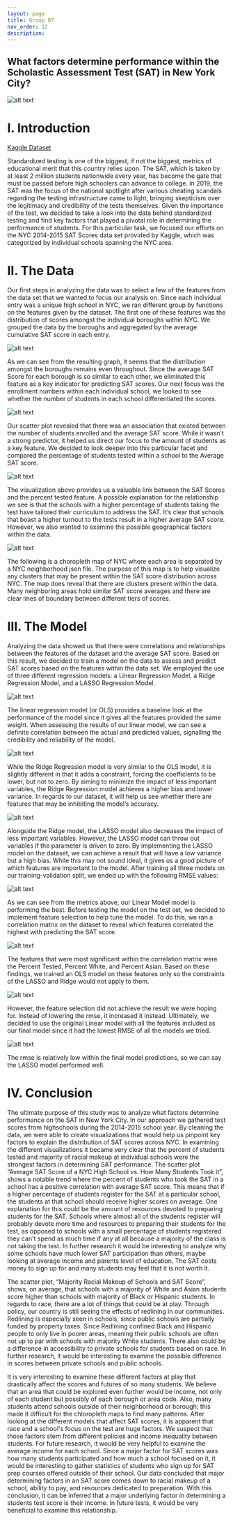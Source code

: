 ```yaml
---
layout: page
title: Group 07
nav_order: 12
description:
---
```



## What factors determine performance within the Scholastic Assessment Test (SAT) in New York City?

![alt text](Images/SAT.jpg)

# I. Introduction

[Kaggle Dataset](https://www.kaggle.com/nycopendata/high-schools)

Standardized testing is one of the biggest, if not the biggest, metrics of educational merit that this country relies upon. The SAT, which is taken by at least 2 million students nationwide every year, has become the gate that must be passed before high schoolers can advance to college. In 2019, the SAT was the focus of the national spotlight after various cheating scandals regarding the testing infrastructure came to light, bringing skepticism over the legitimacy and credibility of the tests themselves. Given the importance of the test, we decided to take a look into the data behind standardized testing and find key factors that played a pivotal role in determining the performance of students. For this particular task, we focused our efforts on the NYC 2014-2015 SAT Scores data set provided by Kaggle, which was categorized by individual schools spanning the NYC area.

# II. The Data

Our first steps in analyzing the data was to select a few of the features from the data set that we wanted to focus our analysis on. Since each individual entry was a unique high school in NYC, we ran different group by functions on the features given by the dataset. The first one of these features was the distribution of scores amongst the individual boroughs within NYC. We grouped the data by the boroughs and aggregated by the average cumulative SAT score in each entry.

![alt text](Images/BarGraph.jpg)

As we can see from the resulting graph, it seems that the distribution amongst the boroughs remains even throughout. Since the average SAT Score for each borough is so similar to each other, we eliminated this feature as a key indicator for predicting SAT scores. Our next focus was the enrollment numbers within each individual school, we looked to see whether the number of students in each school differentiated the scores.

![alt text](Images/Scatter1.png)

Our scatter plot revealed that there was an association that existed between the number of students enrolled and the average SAT score. While it wasn’t a strong predictor, it helped us direct our focus to the amount of students as a key feature. We decided to look deeper into this particular facet and compared the percentage of students tested within a school to the Average SAT score.


![alt text](Images/Scatter2.png)

The visualization above provides us a valuable link between the SAT Scores and the percent tested feature. A possible explanation for the relationship we see is that the schools with a higher percentage of students taking the test have tailored their curriculum to address the SAT. It’s clear that schools that boast a higher turnout to the tests result in a higher average SAT score. However, we also wanted to examine the possible geographical factors within the data.

![alt text](Images/MapSS.png)

The following is a choropleth map of NYC where each area is separated by a NYC neighborhood json file. The purpose of this map is to help visualize any clusters that may be present within the SAT score distribution across NYC. The map does reveal that there are clusters present within the data. Many neighboring areas hold similar SAT score averages and there are clear lines of boundary between different tiers of scores.

# III. The Model

Analyzing the data showed us that there were correlations and relationships between the features of the dataset and the average SAT score. Based on this result, we decided to train a model on the data to assess and predict SAT scores based on the features within the data set. We employed the use of three different regression models: a Linear Regression Model, a Ridge Regression Model, and a LASSO Regression Model.


![alt text](Images/LinearModel.png)

The linear regression model (or OLS) provides a baseline look at the performance of the model since it gives all the features provided the same weight. When assessing the results of our linear model, we can see a definite correlation between the actual and predicted values, signalling the credibility and reliability of the model.

![alt text](Images/RidgeModel.png)

While the Ridge Regression model is very similar to the OLS model, it is slightly different in that it adds a constraint, forcing the coefficients to be lower, but not to zero. By aiming to minimize the impact of less important variables, the Ridge Regression model achieves a higher bias and lower variance. In regards to our dataset, it will help us see whether there are features that may be inhibiting the model’s accuracy.

![alt text](Images/LASSOmodel.png)

Alongside the Ridge model, the LASSO model also decreases the impact of less important variables. However, the LASSO model can throw out variables if the parameter is driven to zero. By implementing the LASSO model on the dataset, we can achieve a result that will have a low variance but a high bias. While this may not sound ideal, it gives us a good picture of which features are important to the model. After training all three models on our training-validation split, we ended up with the following RMSE values:

![alt text](Images/ValRMSE.png)

As we can see from the metrics above, our Linear Model model is performing the best. Before testing the model on the test set, we decided to implement feature selection to help tune the model. To do this, we ran a correlation matrix on the dataset to reveal which features correlated the highest with predicting the SAT score.

![alt text](Images/CorrMatrix.png)

The features that were most significant within the correlation matrix were the Percent Tested, Percent White, and Percent Asian. Based on these findings, we trained an OLS model on these features only so the constraints of the LASSO and Ridge would not apply to them.

![alt text](Images/FeaturesRMSE.png)

However, the feature selection did not achieve the result we were hoping for. Instead of lowering the rmse, it increased it instead. Ultimately, we decided to use the original Linear model with all the features included as our final model since it had the lowest RMSE of all the models we tried.

![alt text](Images/TestSet.png)

The rmse is relatively low within the final model predictions, so we can say the LASSO model performed well.

# IV. Conclusion

The ultimate purpose of this study was to analyze what factors determine performance on the SAT in New York City. In our approach we gathered test scores from highschools during the 2014-2015 school year. By cleaning the data, we were able to create visualizations that would help us pinpoint key factors to explain the distribution of SAT scores across NYC.
In examining the different visualizations it became very clear that the percent of students tested and majority of racial makeup at individual schools were the strongest factors in determining SAT performance. The scatter plot “Average SAT Score of a NYC High School vs. How Many Students Took it”, shows a notable trend where the percent of students who took the SAT in a school has a positive correlation with average SAT score. This means that if a higher percentage of students register for the SAT at a particular school, the students at that school should receive higher scores on average. One explanation for this could be the amount of resources devoted to preparing students for the SAT. Schools where almost all of the students register will probably devote more time and resources to preparing their students for the test, as opposed to schools with a small percentage of students registered they can't spend as much time if any at all because a majority of the class is not taking the test. In further research it would be interesting to analyze why some schools have much lower SAT participation than others, maybe looking at average income and parents level of education. The SAT costs money to sign up for and many students may feel that it is not worth it.

The scatter plot, “Majority Racial Makeup of Schools and SAT Score”, shows, on average, that schools with a majority of White and Asian students score higher than schools with majority of Black or Hispanic students. In regards to race, there are a lot of things that could be at play. Through policy, our country is still seeing the effects of redlining in our communities. Redlining is especially seen in schools, since public schools are partially funded by property taxes. Since Redlining confined Black and Hispanic people to only live in poorer areas, meaning their public schools are often not up to par with schools with majority White students. There also could be a difference in accessibility to private schools for students based on race. In further research, it would be interesting to examine the possible difference in scores between private schools and public schools.

It is very interesting to examine these different factors at play that drastically affect the scores and futures of so many students. We believe that an area that could be explored even further would be income, not only of each student but possibly of each borough or area code. Also, many students attend schools outside of their neighborhood or borough; this made it difficult for the chloropleth maps to find many patterns. After looking at the different models that affect SAT scores, it is apparent that race and a school's focus on the test are huge factors. We suspect that those factors stem from different policies and income inequality between students. For future research, it would be very helpful to examine the average income for each school. Since a major factor for SAT scores was how many students participated and how much a school focused on it, it would be interesting to gather statistics of students who sign up for SAT prep courses offered outside of their school. Our data concluded that major determining factors in an SAT score comes down to racial makeup of a school, ability to pay, and resources dedicated to preparation. With this conclusion, it can be inferred that a major underlying factor in determining a students test score is their income. In future tests, it would be very beneficial to examine this relationship.



```python

```
